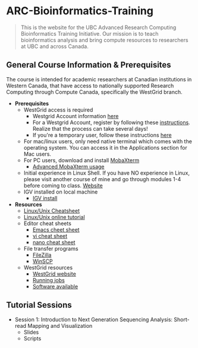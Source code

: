 # ARC-Bioinformatics-Training
> This is the website for the UBC Advanced Research Computing Bioinformatics Training Initiative.  Our mission is to teach bioinformatics analysis and bring compute resources to researchers at UBC and across Canada.


## General Course Information & Prerequisites
The course is intended for academic researchers at Canadian institutions in Western Canada, that have access to nationally supported Research Computing through Compute Canada, specifically the WestGrid branch.  
+ **Prerequisites**
  + WestGrid access is required
    + Westgrid Account information [here](https://www.westgrid.ca/support/accounts/getting_account)
    + For a Westgrid Account, register by following these [instructions](https://www.computecanada.ca/research-portal/account-management/apply-for-an-account/).  Realize that the process can take several days!  
    + If you're a temporary user, follow these instructions [here]()
  + For mac/linux users, only need native terminal which comes with the operating system.  You can access it in the Applications section for Mac users.
  + For PC users, download and install [MobaXterm](http://mobaxterm.mobatek.net/) 
    + [Advanced MobaXterm usage](https://www.youtube.com/watch?v=Gkl8LD1rwlU) 
  + Initial experience in Linux Shell.  If you have NO experience in Linux, please visit another course of mine and go through modules 1-4 before coming to class. [Website](http://phillip-a-richmond.github.io/Bioinformatics-Introductory-Analysis-Course/)
  + IGV installed on local machine 
    + [IGV install](https://www.broadinstitute.org/software/igv/log-in) 
+ **Resources**
    + [Linux/Unix Cheatsheet](https://github.com/Phillip-a-richmond/ARC-Bioinformatics-Training/blob/master/UnixCheatSheet.pdf) 
    + [Linux/Unix online tutorial](http://www.ee.surrey.ac.uk/Teaching/Unix/) 
    + Editor cheat sheets 
      + [Emacs cheet sheet](http://www.rgrjr.com/emacs/emacs_cheat.html) 
      + [vi cheat sheet](http://www.lagmonster.org/docs/vi.html) 
      + [nano cheat sheet](http://www.codexpedia.com/text-editor/nano-text-editor-command-cheatsheet/) 
    + File transfer programs  
      + [FileZilla](https://filezilla-project.org/)
      + [WinSCP](https://winscp.net/eng/download.php) 
    + WestGrid resources 
      + [WestGrid website](https://www.westgrid.ca/) 
      + [Running jobs](https://www.westgrid.ca/support/running_jobs) 
      + [Software available](https://www.westgrid.ca/support/software/) 
      




## Tutorial Sessions
+ Session 1: Introduction to Next Generation Sequencing Analysis: Short-read Mapping and Visualization
  + Slides
  + Scripts

